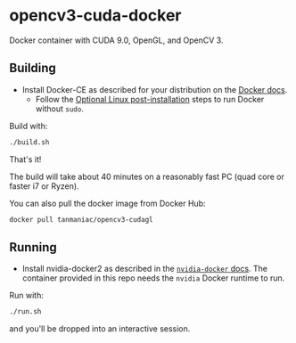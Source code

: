 # opencv3-cuda-docker
Docker container with CUDA 9.0, OpenGL, and OpenCV 3.

## Building
- Install Docker-CE as described for your distribution on the [Docker docs](https://docs.docker.com/install/).
    - Follow the [Optional Linux post-installation](https://docs.docker.com/install/linux/linux-postinstall/) steps to run Docker without `sudo`.

Build with:
```bash
./build.sh
```
That's it!

The build will take about 40 minutes on a reasonably fast PC (quad core or faster i7 or Ryzen).

You can also pull the docker image from Docker Hub:

```bash
docker pull tanmaniac/opencv3-cudagl
```

## Running

- Install nvidia-docker2 as described in the [`nvidia-docker` docs](https://github.com/nvidia/nvidia-docker/wiki/Installation-(version-2.0)). The container provided in this repo needs the `nvidia` Docker runtime to run.

Run with:
```bash
./run.sh
```
and you'll be dropped into an interactive session.

